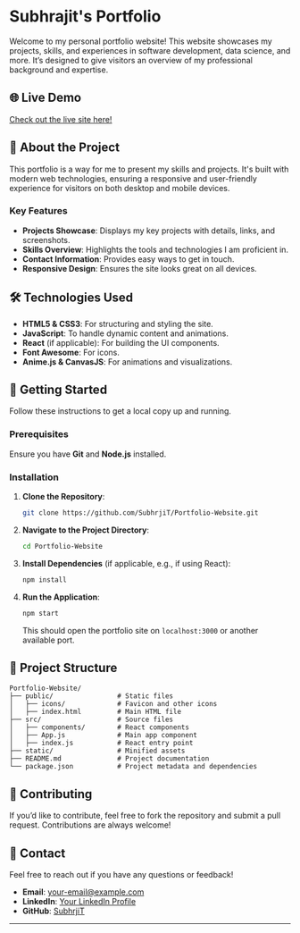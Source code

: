 

# Subhrajit's Portfolio

Welcome to my personal portfolio website! This website showcases my projects, skills, and experiences in software development, data science, and more. It’s designed to give visitors an overview of my professional background and expertise.

## 🌐 Live Demo

[Check out the live site here!](https://subhrjit.github.io/Portfolio-Website/)

## 📄 About the Project

This portfolio is a way for me to present my skills and projects. It's built with modern web technologies, ensuring a responsive and user-friendly experience for visitors on both desktop and mobile devices.

### Key Features

- **Projects Showcase**: Displays my key projects with details, links, and screenshots.
- **Skills Overview**: Highlights the tools and technologies I am proficient in.
- **Contact Information**: Provides easy ways to get in touch.
- **Responsive Design**: Ensures the site looks great on all devices.

## 🛠️ Technologies Used

- **HTML5 & CSS3**: For structuring and styling the site.
- **JavaScript**: To handle dynamic content and animations.
- **React** (if applicable): For building the UI components.
- **Font Awesome**: For icons.
- **Anime.js & CanvasJS**: For animations and visualizations.

## 🚀 Getting Started

Follow these instructions to get a local copy up and running.

### Prerequisites

Ensure you have **Git** and **Node.js** installed.

### Installation

1. **Clone the Repository**:
   ```bash
   git clone https://github.com/SubhrjiT/Portfolio-Website.git
   ```
2. **Navigate to the Project Directory**:
   ```bash
   cd Portfolio-Website
   ```
3. **Install Dependencies** (if applicable, e.g., if using React):
   ```bash
   npm install
   ```

4. **Run the Application**:
   ```bash
   npm start
   ```
   This should open the portfolio site on `localhost:3000` or another available port.

## 📂 Project Structure

```plaintext
Portfolio-Website/
├── public/                # Static files
│   ├── icons/             # Favicon and other icons
│   ├── index.html         # Main HTML file
├── src/                   # Source files
│   ├── components/        # React components
│   ├── App.js             # Main app component
│   ├── index.js           # React entry point
├── static/                # Minified assets
├── README.md              # Project documentation
└── package.json           # Project metadata and dependencies
```

## 🤝 Contributing

If you’d like to contribute, feel free to fork the repository and submit a pull request. Contributions are always welcome!

## 📧 Contact

Feel free to reach out if you have any questions or feedback!

- **Email**: [your-email@example.com](mailto:subhrajitbehera6370@gmail.com)
- **LinkedIn**: [Your LinkedIn Profile](https://linkedin.com/in/subhrajit-behera)
- **GitHub**: [SubhrjiT](https://github.com/SubhrjiT)

---

